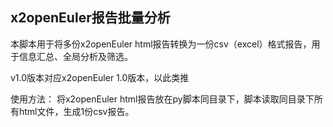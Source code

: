 ## x2openEuler报告批量分析

本脚本用于将多份x2openEuler html报告转换为一份csv（excel）格式报告，用于信息汇总、全局分析及筛选。

v1.0版本对应x2openEuler 1.0版本，以此类推

使用方法：
将x2openEuler html报告放在py脚本同目录下，脚本读取同目录下所有html文件，生成1份csv报告。